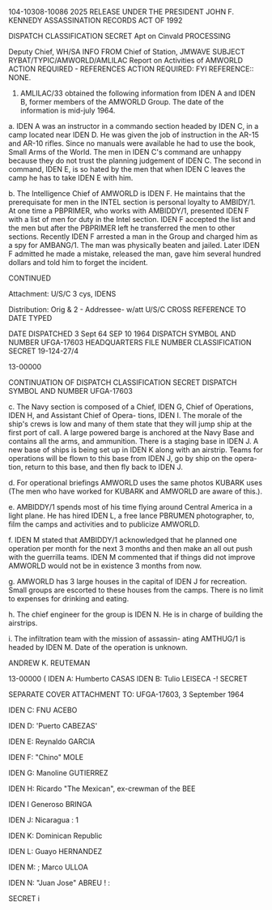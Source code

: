 104-10308-10086
2025 RELEASE UNDER THE PRESIDENT JOHN F. KENNEDY ASSASSINATION RECORDS ACT OF 1992

DISPATCH
CLASSIFICATION
SECRET
Apt on Cinvald
PROCESSING

Deputy Chief, WH/SA
INFO
FROM
Chief of Station, JMWAVE
SUBJECT
RYBAT/TYPIC/AMWORLD/AMLILAC
Report on Activities of AMWORLD
ACTION REQUIRED - REFERENCES
ACTION REQUIRED: FYI
REFERENCE:: NONE.

1. AMLILAC/33 obtained the following information from
IDEN A and IDEN B, former members of the AMWORLD Group. The
date of the information is mid-july 1964.

a. IDEN A was an instructor in a commando section
headed by IDEN C, in a camp located near IDEN D. He was
given the job of instruction in the AR-15 and AR-10 rifles.
Since no manuals were available he had to use the book,
Small Arms of the World. The men in IDEN C's command are
unhappy because they do not trust the planning judgement of
IDEN C. The second in command, IDEN E, is so hated by the
men that when IDEN C leaves the camp he has to take IDEN E
with him.

b. The Intelligence Chief of AMWORLD is IDEN F. He
maintains that the prerequisate for men in the INTEL section
is personal loyalty to AMBIDY/1. At one time a PBPRIMER,
who works with AMBIDDY/1, presented IDEN F with a list of
men for duty in the Intel section. IDEN F accepted the
list and the men but after the PBPRIMER left he transferred
the men to other sections. Recently IDEN F arrested a man
in the Group and charged him as a spy for AMBANG/1. The
man was physically beaten and jailed. Later IDEN F admitted
he made a mistake, released the man, gave him several hundred
dollars and told him to forget the incident.

CONTINUED

Attachment: U/S/C
3 cys, IDENS

Distribution:
Orig & 2 - Addressee- w/att U/S/C
CROSS REFERENCE TO
DATE TYPED

DATE DISPATCHED
3 Sept 64
SEP 10 1964
DISPATCH SYMBOL AND NUMBER
UFGA-17603
HEADQUARTERS FILE NUMBER
CLASSIFICATION
SECRET
19-124-27/4

13-00000

CONTINUATION OF
DISPATCH
CLASSIFICATION
SECRET
DISPATCH SYMBOL AND NUMBER
UFGA-17603

c. The Navy section is composed of a Chief, IDEN G,
Chief of Operations, IDEN H, and Assistant Chief of Opera-
tions, IDEN I. The morale of the ship's crews is low and
many of them state that they will jump ship at the first
port of call. A large powered barge is anchored at the Navy
Base and contains all the arms, and ammunition. There is a
staging base in IDEN J. A new base of ships is being set up
in IDEN K along with an airstrip. Teams for operations will
be flown to this base from IDEN J, go by ship on the opera-
tion, return to this base, and then fly back to IDEN J.

d. For operational briefings AMWORLD uses the same
photos KUBARK uses (The men who have worked for KUBARK and
AMWORLD are aware of this.).

e. AMBIDDY/1 spends most of his time flying around
Central America in a light plane. He has hired IDEN L, a
free lance PBRUMEN photographer, to, film the camps and
activities and to publicize AMWORLD.

f. IDEN M stated that AMBIDDY/1 acknowledged that he
planned one operation per month for the next 3 months and
then make an all out push with the guerrilla teams. IDEN M
commented that if things did not improve AMWORLD would not
be in existence 3 months from now.

g. AMWORLD has 3 large houses in the capital of IDEN J
for recreation. Small groups are escorted to these houses
from the camps. There is no limit to expenses for drinking
and eating.

h. The chief engineer for the group is IDEN N. He is
in charge of building the airstrips.

i. The infiltration team with the mission of assassin-
ating AMTHUG/1 is headed by IDEN M. Date of the operation
is unknown.

ANDREW K. REUTEMAN

13-00000
(
IDEN A: Humberto CASAS
IDEN B: Tulio LEISECA
-!
SECRET

SEPARATE COVER ATTACHMENT TO:
UFGA-17603, 3 September 1964

IDEN C: FNU ACEBO

IDEN D: 'Puerto CABEZAS'

IDEN E: Reynaldo GARCIA

IDEN F: "Chino" MOLE

IDEN G: Manoline GUTIERREZ

IDEN H: Ricardo "The Mexican", ex-crewman of the BEE

IDEN I Generoso BRINGA

IDEN J: Nicaragua
: 1

IDEN K: Dominican Republic

IDEN L: Guayo HERNANDEZ

IDEN M: ; Marco ULLOA

IDEN N: "Juan Jose" ABREU
! :

SECRET
i

